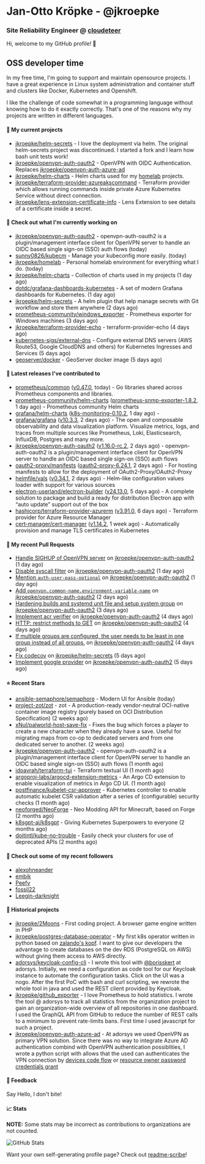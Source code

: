 # Jan-Otto Kröpke - @jkroepke
### Site Reliability Engineer @ [cloudeteer](https://cloudeteer.de/)

Hi, welcome to my GitHub profile! 👋

## OSS developer time
In my free time, I'm going to support and maintain opensource projects. I have a great experience in Linux system administration and container stuff and clusters like Docker, Kubernetes and Openshift.

I like the challenge of code somewhat in a programming language without knowing how to do it exactly correctly. That's one of the reasons why my projects are written in different languages.

#### 🌱 My current projects
- [jkroepke/helm-secrets](https://github.com/jkroepke/helm-secrets) - I love the deployment via helm. The original helm-secrets project was discontinued. I started a fork and I learn how bash unit tests work!
- [jkroepke/openvpn-auth-oauth2](https://github.com/jkroepke/openvpn-auth-oauth2) - OpenVPN with OIDC Authentication. Replaces  [jkroepke/openvpn-auth-azure-ad](https://github.com/jkroepke/openvpn-auth-azure-ad) 
- [jkroepke/helm-charts](https://github.com/jkroepke/helm-charts) - Helm charts used for my [homelab](https://github.com/jkroepke/homelab) projects.
- [jkroepke/terraform-provider-azureakscommand](https://github.com/jkroepke/terraform-provider-azureakscommand) - Terraform provider which allows running commands inside private Azure Kubernetes Service without direct connection.
- [jkroepke/lens-extension-certificate-info](https://github.com/jkroepke/lens-extension-certificate-info) - Lens Extension to see details of a certificate inside a secret.

#### 👷 Check out what I'm currently working on

- [jkroepke/openvpn-auth-oauth2](https://github.com/jkroepke/openvpn-auth-oauth2) - openvpn-auth-oauth2 is a plugin/management interface client for OpenVPN server to handle an OIDC based single sign-on (SSO) auth flows (today)
- [sunny0826/kubecm](https://github.com/sunny0826/kubecm) - Manage your kubeconfig more easily. (today)
- [jkroepke/homelab](https://github.com/jkroepke/homelab) - Personal homelab environment for everything what I do. (today)
- [jkroepke/helm-charts](https://github.com/jkroepke/helm-charts) - Collection of charts used in my projects (1 day ago)
- [dotdc/grafana-dashboards-kubernetes](https://github.com/dotdc/grafana-dashboards-kubernetes) - A set of modern Grafana dashboards for Kubernetes. (1 day ago)
- [jkroepke/helm-secrets](https://github.com/jkroepke/helm-secrets) - A helm plugin that help manage secrets with Git workflow and store them anywhere (2 days ago)
- [prometheus-community/windows_exporter](https://github.com/prometheus-community/windows_exporter) - Prometheus exporter for Windows machines (3 days ago)
- [jkroepke/terraform-provider-echo](https://github.com/jkroepke/terraform-provider-echo) - terraform-provider-echo (4 days ago)
- [kubernetes-sigs/external-dns](https://github.com/kubernetes-sigs/external-dns) - Configure external DNS servers (AWS Route53, Google CloudDNS and others) for Kubernetes Ingresses and Services (5 days ago)
- [geoserver/docker](https://github.com/geoserver/docker) - GeoServer docker image (5 days ago)

#### 🔭 Latest releases I've contributed to

- [prometheus/common](https://github.com/prometheus/common) ([v0.47.0](https://github.com/prometheus/common/releases/tag/v0.47.0), today) - Go libraries shared across Prometheus components and libraries.
- [prometheus-community/helm-charts](https://github.com/prometheus-community/helm-charts) ([prometheus-snmp-exporter-1.8.2](https://github.com/prometheus-community/helm-charts/releases/tag/prometheus-snmp-exporter-1.8.2), 1 day ago) - Prometheus community Helm charts
- [grafana/helm-charts](https://github.com/grafana/helm-charts) ([k8s-monitoring-0.10.2](https://github.com/grafana/helm-charts/releases/tag/k8s-monitoring-0.10.2), 1 day ago) - 
- [grafana/grafana](https://github.com/grafana/grafana) ([v10.3.3](https://github.com/grafana/grafana/releases/tag/v10.3.3), 2 days ago) - The open and composable observability and data visualization platform. Visualize metrics, logs, and traces from multiple sources like Prometheus, Loki, Elasticsearch, InfluxDB, Postgres and many more. 
- [jkroepke/openvpn-auth-oauth2](https://github.com/jkroepke/openvpn-auth-oauth2) ([v1.16.0-rc.2](https://github.com/jkroepke/openvpn-auth-oauth2/releases/tag/v1.16.0-rc.2), 2 days ago) - openvpn-auth-oauth2 is a plugin/management interface client for OpenVPN server to handle an OIDC based single sign-on (SSO) auth flows
- [oauth2-proxy/manifests](https://github.com/oauth2-proxy/manifests) ([oauth2-proxy-6.24.1](https://github.com/oauth2-proxy/manifests/releases/tag/oauth2-proxy-6.24.1), 2 days ago) - For hosting manifests to allow for the deployment of OAuth2-Proxy/OAuth2-Proxy
- [helmfile/vals](https://github.com/helmfile/vals) ([v0.34.1](https://github.com/helmfile/vals/releases/tag/v0.34.1), 2 days ago) - Helm-like configuration values loader with support for various sources
- [electron-userland/electron-builder](https://github.com/electron-userland/electron-builder) ([v24.13.0](https://github.com/electron-userland/electron-builder/releases/tag/v24.13.0), 5 days ago) - A complete solution to package and build a ready for distribution Electron app with “auto update” support out of the box
- [hashicorp/terraform-provider-azurerm](https://github.com/hashicorp/terraform-provider-azurerm) ([v3.91.0](https://github.com/hashicorp/terraform-provider-azurerm/releases/tag/v3.91.0), 6 days ago) - Terraform provider for Azure Resource Manager
- [cert-manager/cert-manager](https://github.com/cert-manager/cert-manager) ([v1.14.2](https://github.com/cert-manager/cert-manager/releases/tag/v1.14.2), 1 week ago) - Automatically provision and manage TLS certificates in Kubernetes

#### 🔨 My recent Pull Requests

- [Handle SIGHUP of OpenVPN server](https://github.com/jkroepke/openvpn-auth-oauth2/pull/178) on [jkroepke/openvpn-auth-oauth2](https://github.com/jkroepke/openvpn-auth-oauth2) (1 day ago)
- [Disable syscall filter](https://github.com/jkroepke/openvpn-auth-oauth2/pull/177) on [jkroepke/openvpn-auth-oauth2](https://github.com/jkroepke/openvpn-auth-oauth2) (1 day ago)
- [Mention `auth-user-pass-optional`](https://github.com/jkroepke/openvpn-auth-oauth2/pull/176) on [jkroepke/openvpn-auth-oauth2](https://github.com/jkroepke/openvpn-auth-oauth2) (1 day ago)
- [Add `openvpn.common-name.environment-variable-name`](https://github.com/jkroepke/openvpn-auth-oauth2/pull/171) on [jkroepke/openvpn-auth-oauth2](https://github.com/jkroepke/openvpn-auth-oauth2) (2 days ago)
- [Hardening builds and systemd unit file and setup system group](https://github.com/jkroepke/openvpn-auth-oauth2/pull/169) on [jkroepke/openvpn-auth-oauth2](https://github.com/jkroepke/openvpn-auth-oauth2) (3 days ago)
- [Implement acr verifier](https://github.com/jkroepke/openvpn-auth-oauth2/pull/158) on [jkroepke/openvpn-auth-oauth2](https://github.com/jkroepke/openvpn-auth-oauth2) (4 days ago)
- [HTTP: restrict methods to GET](https://github.com/jkroepke/openvpn-auth-oauth2/pull/157) on [jkroepke/openvpn-auth-oauth2](https://github.com/jkroepke/openvpn-auth-oauth2) (4 days ago)
- [If multiple groups are configured, the user needs to be least in one group instead of all groups.](https://github.com/jkroepke/openvpn-auth-oauth2/pull/156) on [jkroepke/openvpn-auth-oauth2](https://github.com/jkroepke/openvpn-auth-oauth2) (4 days ago)
- [Fix codecov](https://github.com/jkroepke/helm-secrets/pull/436) on [jkroepke/helm-secrets](https://github.com/jkroepke/helm-secrets) (5 days ago)
- [Implement google provider](https://github.com/jkroepke/openvpn-auth-oauth2/pull/154) on [jkroepke/openvpn-auth-oauth2](https://github.com/jkroepke/openvpn-auth-oauth2) (5 days ago)

#### ⭐ Recent Stars

- [ansible-semaphore/semaphore](https://github.com/ansible-semaphore/semaphore) - Modern UI for Ansible (today)
- [project-zot/zot](https://github.com/project-zot/zot) - zot - A production-ready vendor-neutral OCI-native container image registry (purely based on OCI Distribution Specification) (2 weeks ago)
- [xNul/palworld-host-save-fix](https://github.com/xNul/palworld-host-save-fix) - Fixes the bug which forces a player to create a new character when they already have a save. Useful for migrating maps from co-op to dedicated servers and from one dedicated server to another. (2 weeks ago)
- [jkroepke/openvpn-auth-oauth2](https://github.com/jkroepke/openvpn-auth-oauth2) - openvpn-auth-oauth2 is a plugin/management interface client for OpenVPN server to handle an OIDC based single sign-on (SSO) auth flows (1 month ago)
- [idoavrah/terraform-tui](https://github.com/idoavrah/terraform-tui) - Terraform textual UI (1 month ago)
- [argoproj-labs/argocd-extension-metrics](https://github.com/argoproj-labs/argocd-extension-metrics) - An Argo CD extension to enable visualization of metrics in Argo CD UI. (1 month ago)
- [postfinance/kubelet-csr-approver](https://github.com/postfinance/kubelet-csr-approver) - Kubernetes controller to enable automatic kubelet CSR validation after a series of (configurable) security checks (1 month ago)
- [neoforged/NeoForge](https://github.com/neoforged/NeoForge) - Neo Modding API for Minecraft, based on Forge (2 months ago)
- [k8sgpt-ai/k8sgpt](https://github.com/k8sgpt-ai/k8sgpt) - Giving Kubernetes Superpowers to everyone (2 months ago)
- [doitintl/kube-no-trouble](https://github.com/doitintl/kube-no-trouble) - Easily check your clusters for use of deprecated APIs (2 months ago)

#### 👯 Check out some of my recent followers

- [alexohneander](https://github.com/alexohneander)
- [embik](https://github.com/embik)
- [Peefy](https://github.com/Peefy)
- [fossil22](https://github.com/fossil22)
- [Leegin-darknight](https://github.com/Leegin-darknight)

#### 📜 Historical projects
- [jkroepke/2Moons](https://github.com/jkroepke/2Moons) - First coding project. A browser game engine written in PHP
- [jkroepke/postgres-database-operator](https://github.com/jkroepke/postgres-database-operator) - My first k8s operator written in python based on [zalando's kopf](https://github.com/zalando-incubator/kopf). I want to give our developers the advantage to create databases on the dev RDS (PostgreSQL on AWS) without giving them access to AWS directly.
- [adorsys/keycloak-config-cli](https://github.com/adorsys/keycloak-config-cli) - I wrote this tool with [@borisskert](https://github.com/borisskert) at adorsys. Initially, we need a configuration as code tool for our Keycloak instance to automate the configuration tasks. Click on the UI was a nogo. After the first PoC with bash and curl scripting, we rewrote the whole tool in java and used the REST client provided by Keycloak.
- [jkroepke/github_exporter](https://github.com/jkroepke/github_exporter) - I love Prometheus to hold statistics. I wrote the tool @ adorsys to track all statistics from the organization project to gain an organization-wide overview of all repositories in one dashboard. I used the GraphQL API from GitHub to reduce the number of REST calls to a minimum to prevent rate-limits bans. First time I used javascript for such a project.
- [jkroepke/openvpn-auth-azure-ad](https://github.com/jkroepke/openvpn-auth-azure-ad) - At adorsys we used OpenVPN as primary VPN solution. Since there was no way to integrate Azure AD authentication combind with OpenVPN authentication possiblities, I wrote a python script with allows that the used can authenticates the VPN connection by [devices code flow](https://docs.microsoft.com/en-us/azure/active-directory/develop/v2-oauth2-device-code) or [resource owner password credentials grant](https://docs.microsoft.com/en-us/azure/active-directory/develop/v2-oauth-ropc)

#### 💬 Feedback

Say Hello, I don't bite!

#### 📈 Stats

**NOTE:** Some stats may be incorrect as contributions to organizations
are not counted.

![GitHub Stats](https://github-readme-stats.vercel.app/api?username=jkroepke&count_private=false&theme=tokyonight&show_icons=true)

Want your own self-generating profile page? Check out [readme-scribe](https://github.com/muesli/readme-scribe)!
